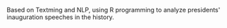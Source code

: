 Based on Textming and NLP, using R programming to analyze presidents' inauguration speeches in the history. 
